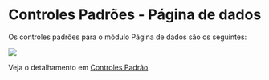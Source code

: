 # Controles Padrões - Página de dados

Os controles padrões para o módulo Página de dados são os seguintes:

![](http://www.gvinci.com.br/manual/8_035.zoom80.png)

Veja o detalhamento em [Controles Padrão](http://www.gvinci.com.br/manual/controles_padrao.htm).

